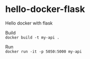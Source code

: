 # hello-docker-flask
Hello docker with flask

Build  
```docker build -t my-api .```
  
Run   
```docker run -it -p 5050:5000 my-api```
